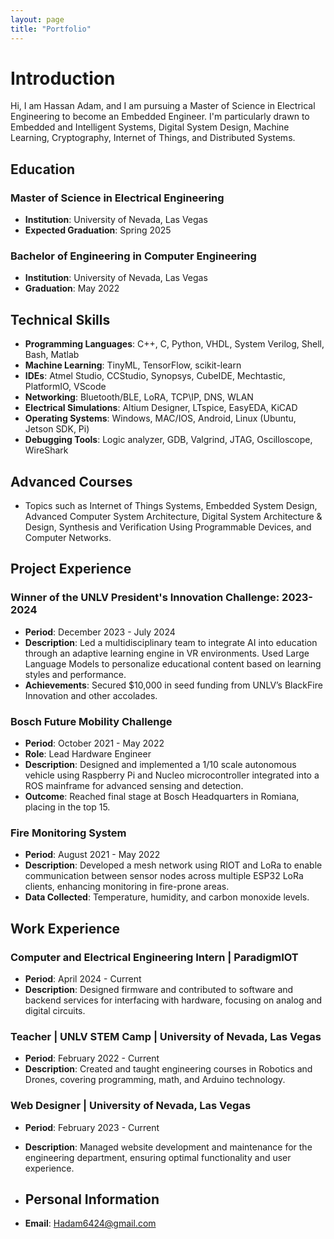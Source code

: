 ```yaml
---
layout: page
title: "Portfolio"
---
```

# Introduction 
Hi, I am Hassan Adam, and I am pursuing a Master of Science in Electrical Engineering to become an Embedded Engineer. I'm particularly drawn to Embedded and Intelligent Systems, Digital System Design, Machine Learning, Cryptography, Internet of Things, and Distributed Systems.

## Education
### Master of Science in Electrical Engineering
- **Institution**: University of Nevada, Las Vegas
- **Expected Graduation**: Spring 2025

### Bachelor of Engineering in Computer Engineering
- **Institution**: University of Nevada, Las Vegas
- **Graduation**: May 2022

## Technical Skills
- **Programming Languages**: C++, C, Python, VHDL, System Verilog, Shell, Bash, Matlab
- **Machine Learning**: TinyML, TensorFlow, scikit-learn
- **IDEs**: Atmel Studio, CCStudio, Synopsys, CubeIDE, Mechtastic, PlatformIO, VScode
- **Networking**: Bluetooth/BLE, LoRA, TCP\IP, DNS, WLAN
- **Electrical Simulations**: Altium Designer, LTspice, EasyEDA, KiCAD
- **Operating Systems**: Windows, MAC/IOS, Android, Linux (Ubuntu, Jetson SDK, Pi)
- **Debugging Tools**: Logic analyzer, GDB, Valgrind, JTAG, Oscilloscope, WireShark

## Advanced Courses
- Topics such as Internet of Things Systems, Embedded System Design, Advanced Computer System Architecture, Digital System Architecture & Design, Synthesis and Verification Using Programmable Devices, and Computer Networks.

## Project Experience
### Winner of the UNLV President's Innovation Challenge: 2023-2024
- **Period**: December 2023 - July 2024
- **Description**: Led a multidisciplinary team to integrate AI into education through an adaptive learning engine in VR environments. Used Large Language Models to personalize educational content based on learning styles and performance. 
- **Achievements**: Secured $10,000 in seed funding from UNLV’s BlackFire Innovation and other accolades.

### Bosch Future Mobility Challenge
- **Period**: October 2021 - May 2022
- **Role**: Lead Hardware Engineer
- **Description**: Designed and implemented a 1/10 scale autonomous vehicle using Raspberry Pi and Nucleo microcontroller integrated into a ROS mainframe for advanced sensing and detection.
- **Outcome**: Reached final stage at Bosch Headquarters in Romiana, placing in the top 15.

### Fire Monitoring System
- **Period**: August 2021 - May 2022
- **Description**: Developed a mesh network using RIOT and LoRa to enable communication between sensor nodes across multiple ESP32 LoRa clients, enhancing monitoring in fire-prone areas.
- **Data Collected**: Temperature, humidity, and carbon monoxide levels.

## Work Experience
### Computer and Electrical Engineering Intern | ParadigmIOT
- **Period**: April 2024 - Current
- **Description**: Designed firmware and contributed to software and backend services for interfacing with hardware, focusing on analog and digital circuits.

### Teacher | UNLV STEM Camp | University of Nevada, Las Vegas
- **Period**: February 2022 - Current
- **Description**: Created and taught engineering courses in Robotics and Drones, covering programming, math, and Arduino technology.

### Web Designer | University of Nevada, Las Vegas
- **Period**: February 2023 - Current
- **Description**: Managed website development and maintenance for the engineering department, ensuring optimal functionality and user experience.


- ## Personal Information
- **Email**: [Hadam6424@gmail.com](mailto:Hadam6424@gmail.com)